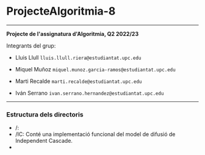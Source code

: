 # ProjecteAlgoritmia-8

---

**Projecte de l'assignatura d'Algoritmia, Q2 2022/23**

Integrants del grup:

- Lluis Llull  `lluis.llull.riera@estudiantat.upc.edu`

- Miquel Muñoz `miquel.munoz.garcia-ramos@estudiantat.upc.edu`

- Marti Recalde `marti.recalde@estudiantat.upc.edu`

- Iván Serrano `ivan.serrano.hernandez@estudiantat.upc.edu`

---

### Estructura dels directoris

- /:
- /IC: Conté una implementació funcional del model de difusió de Independent Cascade.
- 
